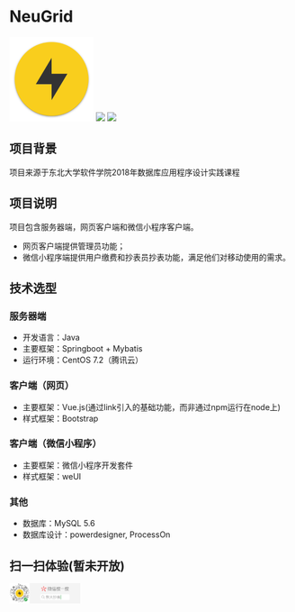 # NeuGrid
<img src="https://github.com/Raven98/NeuGrid/blob/master/Material/images/logo.png?raw=true" width="150px">

<img src="https://img.shields.io/travis/:user/:repo.svg"> 
<img src="https://img.shields.io/github/commits-since/SubtitleEdit/subtitleedit/0.2.3.svg">



## 项目背景
项目来源于东北大学软件学院2018年数据库应用程序设计实践课程
## 项目说明
项目包含服务器端，网页客户端和微信小程序客户端。  
- 网页客户端提供管理员功能；
- 微信小程序端提供用户缴费和抄表员抄表功能，满足他们对移动使用的需求。

## 技术选型
### 服务器端
- 开发语言：Java  
- 主要框架：Springboot + Mybatis
- 运行环境：CentOS 7.2（腾讯云）  
### 客户端（网页）
- 主要框架：Vue.js(通过link引入的基础功能，而非通过npm运行在node上)
- 样式框架：Bootstrap
### 客户端（微信小程序）
- 主要框架：微信小程序开发套件
- 样式框架：weUI
### 其他
- 数据库：MySQL 5.6
- 数据库设计：powerdesigner, ProcessOn
## 扫一扫体验(暂未开放)
<img src="https://github.com/Raven98/NeuGrid/blob/master/Material/images/search.png?raw=true" style="max-width:25%">  